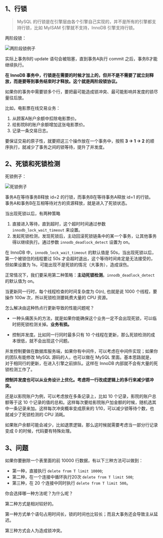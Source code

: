 # 

## 1、行锁

> MySQL 的行锁是在引擎层由各个引擎自己实现的，并不是所有的引擎都支持行锁，比如 MyISAM 引擎就不支持，InnoDB 引擎支持行锁。

两阶段锁：

![两阶段锁例子](./imgs/07_01.png)

实际上事务B的 update 语句会被阻塞，直到事务A执行 commit 之后，事务B才能继续执行。

**在 InnoDB 事务中，行锁是在需要的时候才加上的，但并不是不需要了就立刻释放，而是要等到事务结束时才释放。这个就是两阶段锁协议。**

如果你的事务中需要锁多个行，要把最可能造成锁冲突、最可能影响并发度的锁尽量往后放。

比如，电影票在线交易业务：
1. 从顾客A账户余额中扣除电影票价。
2. 给影院B的账户余额增加这张电影票价。
3. 记录一条交易日志。

要保证交易的原子性，就要把这三个操作放在一个事务中，按照 **3 -> 1 -> 2** 的顺序执行，就减少了事务之间的锁等待，提升了并发度。

## 2、死锁和死锁检测

死锁例子：

![死锁例子](./imgs/07_02.png)

事务A在等待事务B释放 id=2 的行锁，而事务B在等待事务A释放 id=1 的行锁。 事务A和事务B在互相等待对方的资源释放，就是进入了死锁状态。

当出现死锁以后，有两种策略
1. 直接进入等待，直到超时，这个超时时间通过参数 `innodb_lock_wait_timeout` 来设置。
2. 发起死锁检测，发现死锁后，主动回滚死锁链条中的某一个事务，让其他事务得以继续执行。通过参数 `innodb_deadlock_detect` 设置为 on。

在 InnoDB 中，`innodb_lock_wait_timeout` 的默认值是 50s，当出现死锁以后，第一个被锁住的线程要过 50s 才会超时退出，这个等待时间肯定是无法接受的，但如果设置为 1s，可能出现不是死锁的情况（大事务），造成误伤。

正常情况下，我们要采用第二种策略：**主动死锁检测**。`innodb_deadlock_detect` 的默认值为 on。

当更新同一行时，每个线程检查的时间复杂度为 O(n), 也就是说 1000 个线程，要操作 100w 次，所以死锁检测要耗费大量的 CPU 资源。

怎么解决由这种热点行更新导致的性能问题呢？

-  一种头痛医头的方法，就是如果你能确保这个业务一定不会出现死锁，可以临时把死锁检测关掉。**业务有损。**

- 控制并发度。比如同一行同时最多只有 10 个线程在更新，那么死锁检测的成本很低，就不会出现这个问题。

并发控制要做在数据库服务端，如果你有中间件，可以考虑在中间件实现；如果你的团队有能修改 MySQL 源码的人，也可以做在 MySQL 里面。基本思路就是，对于相同行的更新，在进入引擎之前排队。这样在 InnoDB 内部就不会有大量的死锁检测工作了。

**控制并发度也可以从业务设计上优化。考虑将一行改成逻辑上的多行来减少锁冲突。**

还是以影院账户为例，可以考虑放在多条记录上，比如 10 个记录，影院的账户总额等于这 10 个记录的值的总和。这样每次要给影院账户加金额的时候，随机选其中一条记录来加。这样每次冲突概率变成原来的 1/10，可以减少锁等待个数，也就减少了死锁检测的 CPU 消耗。

如果账户余额可能会减少，比如退票逻辑，那么这时候就需要考虑当一部分行记录变成 0 的时候，代码要有特殊处理。

## 3、问题

如果你要删除一个表里面的前 10000 行数据，有以下三种方法可以做到：

- 第一种，直接执行 `delete from T limit 10000`;
- 第二种，在一个连接中循环执行20次 `delete from T limit 500`;
- 第三种，在 20 个连接中同时执行 `delete from T limit 500`。

你会选择哪一种方法呢？为什么呢？

第二种方式是相对较好的。

第一种方式单个语句占用时间长，锁的时间也比较长；而且大事务还会导致主从延迟。

第三种方式会人为造成锁冲突。








